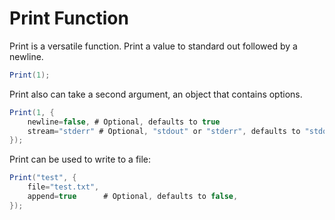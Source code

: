 # Print Function
Print is a versatile function.
Print a value to standard out followed by a newline.
```cs
Print(1);
```

Print also can take a second argument, an object that contains options.
```cs
Print(1, {
    newline=false, # Optional, defaults to true
    stream="stderr" # Optional, "stdout" or "stderr", defaults to "stdout",
});
```

Print can be used to write to a file:
```cs
Print("test", {
    file="test.txt",
    append=true      # Optional, defaults to false,
});
```
